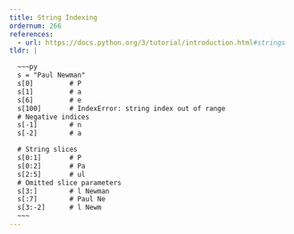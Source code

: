 ```yaml
---
title: String Indexing
ordernum: 266
references:
  - url: https://docs.python.org/3/tutorial/introduction.html#strings
tldr: |

  ~~~py
  s = "Paul Newman"
  s[0]         # P
  s[1]         # a
  s[6]         # e
  s[100]       # IndexError: string index out of range
  # Negative indices
  s[-1]        # n
  s[-2]        # a

  # String slices
  s[0:1]       # P
  s[0:2]       # Pa
  s[2:5]       # ul
  # Omitted slice parameters
  s[3:]        # l Newman
  s[:7]        # Paul Ne
  s[3:-2]      # l Newm
  ~~~
---
```




